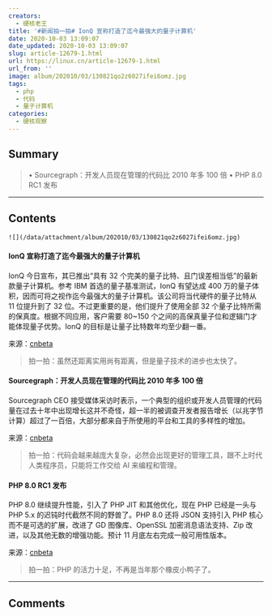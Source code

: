 ```yaml
---
creators:
  - 硬核老王
title: '#新闻拍一拍# IonQ 宣称打造了迄今最强大的量子计算机'
date: 2020-10-03 13:09:07
date_updated: 2020-10-03 13:09:07
slug: article-12679-1.html
url: https://linux.cn/article-12679-1.html
url_from: ''
image: album/202010/03/130821qo2z6027ifei6omz.jpg
tags:
  - php
  - 代码
  - 量子计算机
categories:
  - 硬核观察
---
```


## Summary

> • Sourcegraph：开发人员现在管理的代码比 2010 年多 100 倍 • PHP 8.0 RC1 发布

***

<!-- more -->

## Contents

`![](/data/attachment/album/202010/03/130821qo2z6027ifei6omz.jpg)`

#### IonQ 宣称打造了迄今最强大的量子计算机

IonQ 今日宣布，其已推出“具有 32 个完美的量子比特、且门误差相当低”的最新款量子计算机。参考 IBM 首选的量子基准测试，IonQ 有望达成 400 万的量子体积，因而可将之视作迄今最强大的量子计算机。该公司将当代硬件的量子比特从 11 位提升到了 32 位。不过更重要的是，他们提升了使用全部 32 个量子比特所需的保真度。根据不同应用，客户需要 80~150 个之间的高保真量子位和逻辑门才能体现量子优势。IonQ 的目标是让量子比特数年均至少翻一番。

来源：[cnbeta](https://www.cnbeta.com/articles/tech/1036117.htm)

> 
> 拍一拍：虽然还距离实用尚有距离，但是量子技术的进步也太快了。
> 
> 
> 

#### Sourcegraph：开发人员现在管理的代码比 2010 年多 100 倍

Sourcegraph CEO 接受媒体采访时表示，一个典型的组织或开发人员管理的代码量在过去十年中出现增长这并不奇怪，超一半的被调查开发者报告增长（以兆字节计算）超过了一百倍，大部分都来自于所使用的平台和工具的多样性的增加。

来源：[cnbeta](https://www.cnbeta.com/articles/tech/1036227.htm)

> 
> 拍一拍：代码会越来越庞大复杂，必然会出现更好的管理工具，跟不上时代人类程序员，只能将工作交给 AI 来编程和管理。
> 
> 
> 

#### PHP 8.0 RC1 发布

PHP 8.0 继续提升性能，引入了 PHP JIT 和其他优化，现在 PHP 已经是一头与 PHP 5.x 的迟钝时代截然不同的野兽了。PHP 8.0 还将 JSON 支持引入 PHP 核心而不是可选的扩展，改进了 GD 图像库、OpenSSL 加密消息语法支持、Zip 改进，以及其他无数的增强功能。预计 11 月底左右完成一般可用性版本。

来源：[cnbeta](https://www.cnbeta.com/articles/tech/1036089.htm)

> 
> 拍一拍：PHP 的活力十足，不再是当年那个橡皮小鸭子了。
> 
> 
>

***

## Comments
